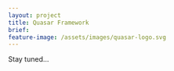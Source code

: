 ```yaml
---
layout: project
title: Quasar Framework
brief:
feature-image: /assets/images/quasar-logo.svg
---
```


Stay tuned...

